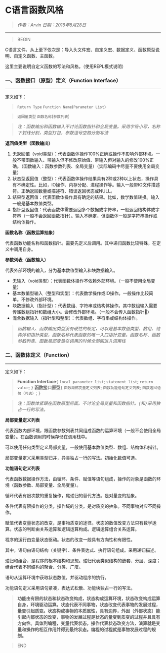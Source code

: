 # C语言函数风格

>*作者：Arvin 日期：2016年8月28日*

-----------------------------------

>BEGIN

C语言文件，从上至下依次是：导入头文件宏、自定义宏、数据定义、函数原型说明、自定义函数、主函数。

这里主要说明自定义函数的写法和风格。（使用REPL模式说明）

### 一、函数接口（原型）定义（Function Interface）
--------------------------------------------------
定义如下：

>`Return Type` `Function Name`(`Parameter List`)

>`返回值类型` `函数名称`(`参数列表`)

>*注：函数输出和函数输入不讨论函数指针和全局变量。采用字符小写，名称下划线分割，类型打包，参数逗号空格分割写法*

**返回值类型（函数输出）**

1. 无返回值（void类型）：代表函数体操作100%正确或操作不影响外部环境。一般不带函数输入、带输入但不修改原始值、带输入但对输入的修改100%正确。（函数输入：函数参数列表、全局变量）（实际编码中尽量不要使用全局变量）
2. 状态型返回值（整型）：代表函数体操作结果具有2种或2种以上状态，操作具有不确定性。比如，IO操作、内存分配、进程操作等。输入一般带IO文件描述符。正确返回数量或描述符、错误返回状态或NULL。
3. 结果型返回值：代表函数体操作具有确定的结果。比如，数学数值转换。输入一般是基本数值类型。
4. 指针型返回值：代表函数体需要返回多个数据或字符串，一般返回结构体或字符串（一般不会返回函数指针）。输入不确定，但函数体一般是字符串操作或结构体操作。

**函数名称（函数运算抽象）**

代表函数功能名称和函数指针。需要先定义后调用。其中递归函数比较特殊，在定义中调用自身。

**参数列表（函数输入）**

代表外部环境的输入，分为基本数值型输入和块数据输入。

* 无输入（void类型）：代表函数体操作不依赖外部环境。（一般不使用全局变量）
* 基本数值型输入（整型和实型）：代表数学操作或IO操作。一般操作比较简单。不修改外部环境。
* 块数据输入（指针型）：代表数组、字符串或结构体操作。其中数组输入需要传递数组指针和数组大小。会修改外部环境。（一般不会传入函数指针）
* 混合数据输入（指针型和整型）：代表数组、字符串或结构体操作。

>*函数输入、函数输出类型没有硬性的规定，可以是基本数值类型、数组、结构体和指针类型，函数名称代表函数的唯一入口指针变量。函数名称、函数参数列表、函数局部变量在调用的时候全部回进入调用栈*

### 二、函数体定义（Function）
--------------------------------------------------
定义如下：

>**Function Interface**`{` `local parameter list`; `statement list`; `return value`; `}` 
>**函数接口原型**`{` `函数局部变量定义列表`; `函数功能语句定义列表`; `函数返回语句（可选）`; `}` 

>*注：函数体紧跟在函数原型后面。不讨论全局变量和函数指针。`{`和`}`采用独占一行的写法。*

**局部变量定义列表**

代表函数内部环境，跟函数参数列表共同组成函数的运算环境（一般不会使用全局变量）。在函数调用的时候存储在调用栈中。

可以使用任何类型定义局部变量，一般使用基本数值类型、数组、结构体和指针。

局部变量定义采用类型归并，异类独占一行的写法。初始化数值可选。

**功能语句定义列表**

代表函数数据操作方法，由循环、条件、赋值等语句组成，操作的对象是函数的环境（函数参数、局部变量、全局变量）。

循环代表有限次数的重复操作，尾递归的替代方法。是对量变的抽象。

条件代表有限操作的分类，操作域的分类。是对质变的抽象。不同事物对应不同操作。

赋值代表变量状态的改变，是事物质变的途径。状态的数值改变方法只有数学运算。状态的判断由关系运算和逻辑运算构成。逻辑运算组合关系运算。

程序的运行由变量状态驱动。状态的改变一般具有方向性和有限性。

其中，语句由语句结构（关键字）、条件表达式、执行语句组成。采用递归描述。

递归和组合，是程序的根本结构和思想。递归代表类似结构的嵌套、分层、深度；组合代表不同结构的聚合、分类、广度。

语句从运算环境中获取状态数值，并驱动程序的执行。

功能语句定义采用语句紧凑，表达式松散、功能块独占一行的写法。

>**功能由有限的状态和状态改变构成，状态构成运算环境，状态改变构成运算自身，环境驱动运算。状态代表不同事物，状态改变代表事物的发展过程，量变引起质变。状态构成事物的本质属性，具有边界，外因（外部状态）能引起内部状态的改变，事物的发展过程是状态的量变到质变的过程并且具有方向性。具体到编程，变量代表状态，操作代表状态改变方法，演算就是变量和操作的相互作用并得到最终状态。编程的过程就是事物发展过程的规划。**

>END